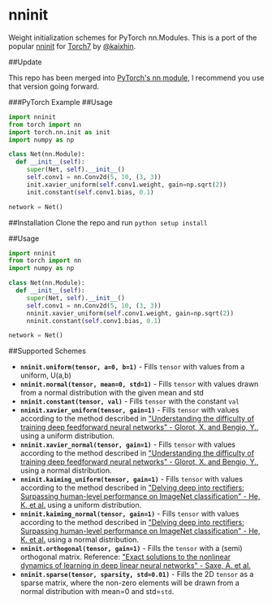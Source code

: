 # nninit

Weight initialization schemes for PyTorch nn.Modules. This is a port of the popular [nninit](https://github.com/Kaixhin/nninit) for [Torch7](https://github.com/torch/torch7) by [@kaixhin](https://github.com/Kaixhin/).

##Update

This repo has been merged into [PyTorch's nn module](https://github.com/pytorch/pytorch/blob/master/torch/nn/init.py), I recommend you use that version going forward.

###PyTorch Example
##Usage
```python
import nninit
from torch import nn
import torch.nn.init as init
import numpy as np

class Net(nn.Module):
  def __init__(self):
     super(Net, self).__init__()
     self.conv1 = nn.Conv2d(5, 10, (3, 3))
     init.xavier_uniform(self.conv1.weight, gain=np.sqrt(2))
     init.constant(self.conv1.bias, 0.1)

network = Net()
```



##Installation
Clone the repo and run `python setup install`

##Usage
```python
import nninit
from torch import nn
import numpy as np

class Net(nn.Module):
  def __init__(self):
     super(Net, self).__init__()
     self.conv1 = nn.Conv2d(5, 10, (3, 3))
     nninit.xavier_uniform(self.conv1.weight, gain=np.sqrt(2))
     nninit.constant(self.conv1.bias, 0.1)

network = Net()
```

##Supported Schemes
* **`nninit.uniform(tensor, a=0, b=1)`** - Fills `tensor` with values from a uniform, U(a,b)
* **`nninit.normal(tensor, mean=0, std=1)`** - Fills `tensor` with values drawn from a normal distribution with the given mean and std
* **`nninit.constant(tensor, val)`** - Fills `tensor` with the constant `val`
* **`nninit.xavier_uniform(tensor, gain=1)`** - Fills `tensor` with values according to the method described in ["Understanding the difficulty of training deep feedforward neural networks" - Glorot, X. and Bengio, Y.](http://jmlr.org/proceedings/papers/v9/glorot10a/glorot10a.pdf), using a uniform distribution.
* **`nninit.xavier_normal(tensor, gain=1)`** - Fills `tensor` with values according to the method described in ["Understanding the difficulty of training deep feedforward neural networks" - Glorot, X. and Bengio, Y.](http://jmlr.org/proceedings/papers/v9/glorot10a/glorot10a.pdf), using a normal distribution.
* **`nninit.kaiming_uniform(tensor, gain=1)`** - Fills `tensor` with values according to the method described in ["Delving deep into rectifiers: Surpassing human-level performance on ImageNet classification" - He, K. et al.](https://arxiv.org/abs/1502.01852) using a uniform distribution.
* **`nninit.kaiming_normal(tensor, gain=1)`** - Fills `tensor` with values according to the method described in ["Delving deep into rectifiers: Surpassing human-level performance on ImageNet classification" - He, K. et al.](https://arxiv.org/abs/1502.01852) using a normal distribution.
* **`nninit.orthogonal(tensor, gain=1)`** - Fills the `tensor` with a (semi) orthogonal matrix. Reference: ["Exact solutions to the nonlinear dynamics of learning in deep linear neural networks" - Saxe, A. et al.](https://arxiv.org/abs/1312.6120)
* **`nninit.sparse(tensor, sparsity, std=0.01)`** - Fills the 2D `tensor` as a sparse matrix, where the non-zero elements will be drawn from a normal distribution with mean=0 and std=`std`.

